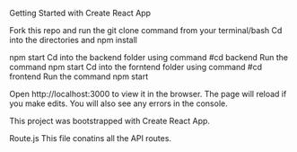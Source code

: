 Getting Started with Create React App

Fork this repo and run the git clone <forked repo> command from your terminal/bash
Cd into the directories and npm install

npm start 
Cd into the backend folder using command #cd backend
Run the command npm start
Cd into the forntend folder using command #cd frontend
Run the command npm start


Open http://localhost:3000 to view it in the browser.
The page will reload if you make edits.
You will also see any errors in the console.


This project was bootstrapped with Create React App.



Route.js
This file conatins all the API routes.





